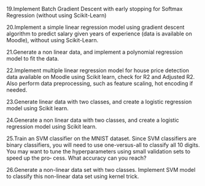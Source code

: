 19.Implement Batch Gradient Descent with early stopping for Softmax Regression (without using Scikit-Learn)

20.Implement a simple linear regression model using gradient descent algorithm to predict salary given years of experience (data is available on Moodle), without using Scikit-Learn.

21.Generate a non linear data, and implement a polynomial regression model to fit the data.

22.Implement multiple linear regression model for house price detection data available on Moodle using Scikit learn, check for R2 and Adjusted R2. Also perform data preprocessing, such as feature scaling, hot encoding if needed.

23.Generate linear data with two classes, and create a logistic regression model using Scikit learn.

24.Generate a non linear data with two classes, and create a logistic regression model using Scikit learn.

25.Train an SVM classifier on the MNIST dataset. Since SVM classifiers are binary classifiers, you will need to use one-versus-all to classify all 10 digits. You may want to tune the hyperparameters using small validation sets to speed up the pro‐ cess. What accuracy can you reach?

26.Generate a non-linear data set with two classes. Implement SVM model to classify this non-linear data set using kernel trick.
